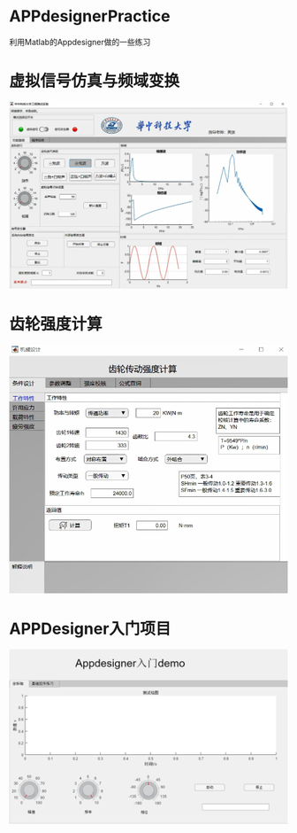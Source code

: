 # APPdesignerPractice
 利用Matlab的Appdesigner做的一些练习
# 虚拟信号仿真与频域变换
<img src="./experiment.png">

# 齿轮强度计算
<img src="./gear.png">

# APPDesigner入门项目
<img src="./StudyApp.png">

